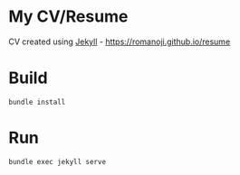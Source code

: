 # My CV/Resume

CV created using [Jekyll](https://jekyllrb.com/) - https://romanoji.github.io/resume

# Build

```
bundle install
```

# Run

```
bundle exec jekyll serve
```
